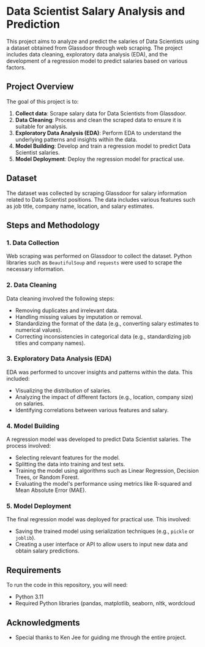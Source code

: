 # Data Scientist Salary Analysis and Prediction

This project aims to analyze and predict the salaries of Data Scientists using a dataset obtained from Glassdoor through web scraping. The project includes data cleaning, exploratory data analysis (EDA), and the development of a regression model to predict salaries based on various factors.

## Project Overview

The goal of this project is to:
1. **Collect data**: Scrape salary data for Data Scientists from Glassdoor.
2. **Data Cleaning**: Process and clean the scraped data to ensure it is suitable for analysis.
3. **Exploratory Data Analysis (EDA)**: Perform EDA to understand the underlying patterns and insights within the data.
4. **Model Building**: Develop and train a regression model to predict Data Scientist salaries.
5. **Model Deployment**: Deploy the regression model for practical use.

## Dataset

The dataset was collected by scraping Glassdoor for salary information related to Data Scientist positions. The data includes various features such as job title, company name, location, and salary estimates.

## Steps and Methodology

### 1. Data Collection

Web scraping was performed on Glassdoor to collect the dataset. Python libraries such as `BeautifulSoup` and `requests` were used to scrape the necessary information.

### 2. Data Cleaning

Data cleaning involved the following steps:
- Removing duplicates and irrelevant data.
- Handling missing values by imputation or removal.
- Standardizing the format of the data (e.g., converting salary estimates to numerical values).
- Correcting inconsistencies in categorical data (e.g., standardizing job titles and company names).

### 3. Exploratory Data Analysis (EDA)

EDA was performed to uncover insights and patterns within the data. This included:
- Visualizing the distribution of salaries.
- Analyzing the impact of different factors (e.g., location, company size) on salaries.
- Identifying correlations between various features and salary.

### 4. Model Building

A regression model was developed to predict Data Scientist salaries. The process involved:
- Selecting relevant features for the model.
- Splitting the data into training and test sets.
- Training the model using algorithms such as Linear Regression, Decision Trees, or Random Forest.
- Evaluating the model's performance using metrics like R-squared and Mean Absolute Error (MAE).

### 5. Model Deployment

The final regression model was deployed for practical use. This involved:
- Saving the trained model using serialization techniques (e.g., `pickle` or `joblib`).
- Creating a user interface or API to allow users to input new data and obtain salary predictions.

## Requirements

To run the code in this repository, you will need:

- Python 3.11
- Required Python libraries (pandas, matplotlib, seaborn, nltk, wordcloud

## Acknowledgments

- Special thanks to Ken Jee for guiding me through the entire project.
